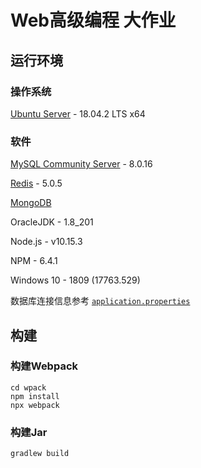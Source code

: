 # Web高级编程 大作业

## 运行环境

### 操作系统
[Ubuntu Server](https://www.ubuntu.com/download/server) - 18.04.2 LTS x64

### 软件

[MySQL Community Server](https://dev.mysql.com/downloads/mysql/) - 8.0.16

[Redis](https://redis.io/download) - 5.0.5

[MongoDB](https://www.mongodb.com/)

OracleJDK - 1.8_201

Node.js - v10.15.3

NPM - 6.4.1

Windows 10 - 1809 (17763.529)

数据库连接信息参考 [`application.properties`](https://gitee.com/Nchu162012322/webhw/raw/master/src/main/resources/application.properties)

## 构建

### 构建Webpack
```
cd wpack
npm install
npx webpack
```

### 构建Jar
```
gradlew build
```
